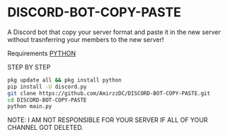 # DISCORD-BOT-COPY-PASTE

A Discord bot that copy your server format and paste it in the new server without trasnferring your members to the new server!

Requirements
[PYTHON](https://www.python.org/)


STEP BY STEP
```bash
pkg update all && pkg install python
pip install -U discord.py
git clone https://github.com/AmirzzDC/DISCORD-BOT-COPY-PASTE.git
cd DISCORD-BOT-COPY-PASTE
python main.py
```

NOTE: I AM NOT RESPONSIBLE FOR YOUR SERVER IF ALL OF YOUR CHANNEL GOT DELETED.
